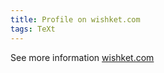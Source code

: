 ```yaml
---
title: Profile on wishket.com
tags: TeXt
---
```


See more information [wishket.com](https://www.wishket.com/partners/p/xellossg/)
